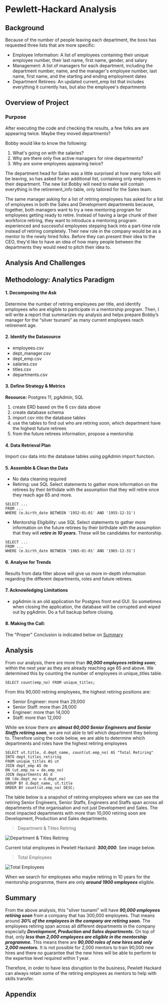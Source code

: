 # Pewlett-Hackard Analysis

## Background

Because of the number of people leaving each department, the boss has requested three lists that are more specific:

* Employee Information: A list of employees containing their unique employee number, their last name, first name, gender, and salary
* Management: A list of managers for each department, including the department number, name, and the manager's employee number, last name, first name, and the starting and ending employment dates
* Department Retirees: An updated current_emp list that includes everything it currently has, but also the employee's departments

## Overview of Project
### Purpose
After executing the code and checking the results, a few folks are are appearing twice. Maybe they moved departments?

Bobby would like to know the following:
1. What's going on with the salaries?
2. Why are there only five active managers for nine departments?
3. Why are some employees appearing twice?

The department head for Sales was a little surprised at how many folks will be leaving, so has asked for an additional list, containing only employees in their department. The new list Bobby will need to make will contain everything in the retirement_info table, only tailored for the Sales team.

The same manager asking for a list of retiring employees has asked for a list of employees in both the Sales and Development departments because, together, both managers want to try a new mentoring program for employees getting ready to retire. Instead of having a large chunk of their workforce retiring, they want to introduce a mentoring program: experienced and successful employees stepping back into a part-time role instead of retiring completely. Their new role in the company would be as a mentor to the newly hired folks. Before they can present their idea to the CEO, they'd like to have an idea of how many people between the departments they would need to pitch their idea to.


## Analysis And Challenges

## Methodology: Analytics Paradigm

#### 1. Decomposing the Ask
Determine the number of retiring employees per title, and identify employees who are eligible to participate in a mentorship program. Then, I will write a report that summarizes my analysis and helps prepare Bobby’s manager for the “silver tsunami” as many current employees reach retirement age.


#### 2. Identify the Datasource
* employees.csv
* dept_manager.csv
* dept_emp.csv
* salaries.csv
* titles.csv
* departments.csv

#### 3. Define Strategy & Metrics
**Resource:** Postgres 11, pgAdmin, SQL

1. create ERD based on the 6 csv data above
1. create database schema
1. import csv into the database tables
1. use the tables to find out who are retiring soon, which department have the highest future retirees
1. from the future retirees information, propose a mentorship

#### 4. Data Retrieval Plan
Import csv data into the database tables using pgAdmin import function.


#### 5. Assemble & Clean the Data

* No data cleaning required
* Retiring: use SQL Select statements to gather more information on the retirees by their birthdate with the assumption that they will retire once they reach age 65 and more.
```
SELECT ...
FROM ...
WHERE (e.birth_date BETWEEN '1952-01-01' AND '1955-12-31')
```
* Mentorship Eligibility: use SQL Select statements to gather more information on the future retirees by their birthdate with the assumption that they will _**retire in 10 years.**_ These will be candidates for mentorship.
```
SELECT ...
FROM ...
WHERE (e.birth_date BETWEEN '1965-01-01' AND '1965-12-31')
```

#### 6. Analyse for Trends

Results from data filter above will give us more in-depth information regarding the different departments, roles and future retirees.

#### 7. Acknowledging Limitations
* pgAdmin is an old application for Postgres front end GUI. So sometimes when closing the application, the database will be corrupted and wiped out by pgAdmin. Do a full backup before closing.

#### 8. Making the Call:
The "Proper" Conclusion is indicated below on [Summary](#summary)

## Analysis

From our analysis, there are more than _**90,000 employees retiring soon**_; within the next year as they are already reaching age 65 and above. We determined this by counting the number of employees in unique_titles table.
```
SELECT count(emp_no) FROM unique_titles;
```

From this 90,000 retiring employees, the highest retiring positions are:
* Senior Engineer: more than 29,000
* Senior Staff: more than 28,000
* Engineer: more than 14,000
* Staff: more than 12,000

While we know there are _**almost 60,000 Senior Engineers and Senior Staffs retiring soon**_, we are not able to tell which department they belong to. Therefore using the code below, we are able to determine which departments and roles have the highest retiring employees

```
SELECT ut.title, d.dept_name, count(ut.emp_no) AS "Total Retiring"
INTO dept_titles_retiring
FROM unique_titles AS ut
JOIN dept_emp AS de
ON (ut.emp_no = de.emp_no)
JOIN departments AS d
ON (de.dept_no = d.dept_no)
GROUP BY d.dept_name, ut.title
ORDER BY count(ut.emp_no) DESC;
```
The table below is a snapshot of retiring employees where we can see the retiring Senior Engineers, Senior Staffs, Engineers and Staffs span across all departments of the organisation and not just Development and Sales. The most impacted departments with more than 10,000 retiring soon are Development, Production and Sales departments.


>Department & Titles Retiring

![Department & Titles Retiring](dept_titles_retiring.png)


Current total employees in Pewlett Hackard: _**300,000**_. See image below.

>Total Employees

![Total Employees](total_employees.png)


When we search for employees who maybe retiring in 10 years for the mentorship programme, there are only _**around 1900 employees**_ eligible.


## Summary

From the above analysis, this "silver tsunami" will have _**90,000 employees retiring soon**_ from a company that has 300,000 employees. That means around _**30% of the employees in the company are retiring soon.**_ The employees retiring span across all different departments in the company especially _**Development, Production and Sales departments.**_  On top of that, only _**less than 2,000 employees are eligible in the mentorship programme.**_
This means there are _**90,000 roles of new hires and only 2,000 mentors.**_ It is not possible for 2,000 mentors to train 90,000 new hires and there no guarantee that the new hires will be able to perform to the expertise level required within 1 year.

Therefore, in order to have less disruption to the business, Pewlett Hackard can always retain some of the retiring employees as mentors to help with skills transfer.


## Appendix
